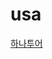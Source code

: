 # usa
[하나투어](https://usahanatour.com/tour-detail/lax-airport-grand-byce-zion-canyon-las-vegas-seven-nights-eight-days?gclid=Cj0KCQiA9dDwBRC9ARIsABbedBODD1F_PlnZJk_oii1aOUT8z45wQnIgc4IB4qgr0o900syn-ae9p0oaAsvXEALw_wcB)
